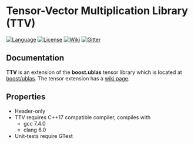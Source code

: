 Tensor-Vector Multiplication Library (TTV)
=====
[![Language](https://img.shields.io/badge/C%2B%2B-17-blue.svg)](https://en.wikipedia.org/wiki/C%2B%2B#Standardization)
[![License](https://img.shields.io/badge/license-GPL-blue.svg)](https://github.com/bassoy/ttv/blob/master/LICENSE)
[![Wiki](https://img.shields.io/badge/ttv-wiki-blue.svg)](https://github.com/bassoy/ttv/wiki)
[![Gitter](https://img.shields.io/badge/ttv-chat%20on%20gitter-4eb899.svg)](https://gitter.im/bassoy)


## Documentation 
**TTV** is an extension of the **boost.ublas** tensor library which is located at [boost/ublas](https://github.com/boostorg/ublas).
The tensor extension has a [wiki page](https://github.com/bassoy/ttv/wiki).

## Properties
* Header-only
* TTV requires C++17 compatible compiler, compiles with
  * gcc 7.4.0
  * clang 6.0
* Unit-tests require GTest
